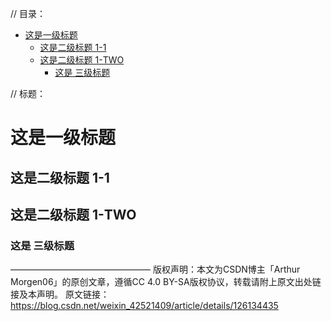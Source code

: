 // 目录：

- [这是一级标题](#这是一级标题)
  - [这是二级标题 1-1](#这是二级标题-1-1)
  - [这是二级标题 1-TWO](#这是二级标题-1-two)
    - [这是  三级标题](#这是--三级标题)


// 标题：

# 这是一级标题

## 这是二级标题 1-1

## 这是二级标题 1-TWO

### 这是  三级标题
————————————————
版权声明：本文为CSDN博主「Arthur Morgen06」的原创文章，遵循CC 4.0 BY-SA版权协议，转载请附上原文出处链接及本声明。
原文链接：https://blog.csdn.net/weixin_42521409/article/details/126134435